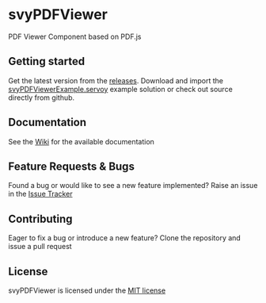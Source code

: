 # svyPDFViewer
PDF Viewer Component based on PDF.js

Getting started
-------------

Get the latest version from the [releases](https://github.com/Servoy/svyPDFViewer/releases). Download and import the [svyPDFViewerExample.servoy](https://github.com/Servoy/svyPDFViewer/releases/download/v1.0.0/svyPDFViewerExample.servoy) example solution or check out source directly from github.

Documentation
-------------
See the [Wiki](https://github.com/Servoy/svyPDFViewer/wiki) for the available documentation


Feature Requests & Bugs
-----------------------
Found a bug or would like to see a new feature implemented? Raise an issue in the [Issue Tracker](https://github.com/Servoy/svyPDFViewer/issues)


Contributing
-------------
Eager to fix a bug or introduce a new feature? Clone the repository and issue a pull request


License
-------
svyPDFViewer is licensed under the [MIT license](https://opensource.org/licenses/MIT)

